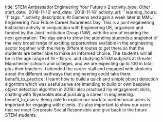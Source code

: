 title: STEM Ambassador Engineering Your Future x 2
activity_type: Other
start_date: '2018-11-16'
end_date: '2018-11-16'
activity_url: ''
learning_hours: '1'
tags: ''
activity_description: At Siemens and again a week later at MMU. Engineering Your Future
  Career Awareness Day. This is a joint engineering Institution activity in conjunction
  with Engineering UK, organised and funded by the Joint Institution Group (NW), with
  the aim of inspiring the next generation. The day aims to show the attending students
  a snapshot of the very broad range of exciting opportunities available in the engineering
  sector together with the many different routes to get there so that the students
  are better able to make an informed choice. The students will all be in the age
  range of 16 – 18 yrs. and studying STEM subjects at Greater Manchester schools and
  colleges, and we are expecting up to 100 in total, plus their teachers. I attended
  the career stall and engaged with students about the different pathways that engineering
  could take them.
benefit_to_practice: I learnt how to build a quick and simple object detection algorithm
  which was useful as we are intending to build or own bespoke object detection algorithm
  in 2019.I also practised my engagement skills, chatting with 16yearolds about pursuing
  a career in engineering.
benefit_to_users: Being able to explain our work to nontechnical users is important
  for engaging with clients. It's also important to show our users that we meet Corporate
  Social Responsible and give back to the future STEM students.
